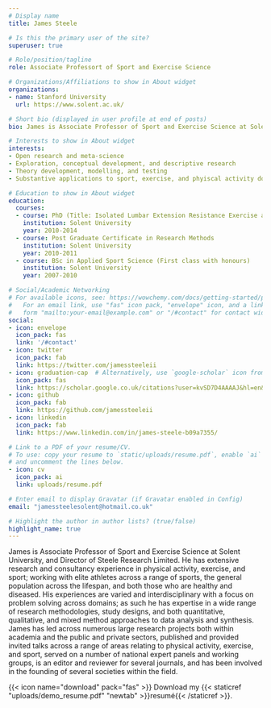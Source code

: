 ```yaml
---
# Display name
title: James Steele

# Is this the primary user of the site?
superuser: true

# Role/position/tagline
role: Associate Professort of Sport and Exercise Science

# Organizations/Affiliations to show in About widget
organizations:
- name: Stanford University
  url: https://www.solent.ac.uk/

# Short bio (displayed in user profile at end of posts)
bio: James is Associate Professor of Sport and Exercise Science at Solent University, and Director of Steele Research Limited. He has extensive research and consultancy experience in physical activity, exercise, and sport; working with elite athletes across a range of sports, the general population across the lifespan, and both those who are healthy and diseased. His experiences are varied and interdisciplinary with a focus on problem solving across domains; as such he has expertise in a wide range of research methodologies, study designs, and both quantitative, qualitative, and mixed method approaches to data analysis and synthesis. James has led across numerous large research projects both within academia and the public and private sectors, published and provided invited talks across a range of areas relating to physical activity, exercise, and sport, served on a number of national expert panels and working groups, is an editor and reviewer for several journals, and has been involved in the founding of several societies within the field.

# Interests to show in About widget
interests:
- Open research and meta-science
- Exploration, conceptual development, and descriptive research
- Theory development, modelling, and testing
- Substantive applications to sport, exercise, and phyiscal activity domains

# Education to show in About widget
education:
  courses:
  - course: PhD (Title: Isolated Lumbar Extension Resistance Exercise as an Intervention for Chronic Low Back Pain)
    institution: Solent University
    year: 2010-2014
  - course: Post Graduate Certificate in Research Methods
    institution: Solent University
    year: 2010-2011
  - course: BSc in Applied Sport Science (First class with honours)
    institution: Solent University
    year: 2007-2010

# Social/Academic Networking
# For available icons, see: https://wowchemy.com/docs/getting-started/page-builder/#icons
#   For an email link, use "fas" icon pack, "envelope" icon, and a link in the
#   form "mailto:your-email@example.com" or "/#contact" for contact widget.
social:
- icon: envelope
  icon_pack: fas
  link: '/#contact'
- icon: twitter
  icon_pack: fab
  link: https://twitter.com/jamessteeleii
- icon: graduation-cap  # Alternatively, use `google-scholar` icon from `ai` icon pack
  icon_pack: fas
  link: https://scholar.google.co.uk/citations?user=kvSD7D4AAAAJ&hl=en&oi=ao 
- icon: github
  icon_pack: fab
  link: https://github.com/jamessteeleii
- icon: linkedin
  icon_pack: fab
  link: https://www.linkedin.com/in/james-steele-b09a7355/ 

# Link to a PDF of your resume/CV.
# To use: copy your resume to `static/uploads/resume.pdf`, enable `ai` icons in `params.toml`, 
# and uncomment the lines below.
- icon: cv
  icon_pack: ai
  link: uploads/resume.pdf

# Enter email to display Gravatar (if Gravatar enabled in Config)
email: "jamessteelesolent@hotmail.co.uk"

# Highlight the author in author lists? (true/false)
highlight_name: true
---
```


James is Associate Professor of Sport and Exercise Science at Solent University, and Director of Steele Research Limited. He has extensive research and consultancy experience in physical activity, exercise, and sport; working with elite athletes across a range of sports, the general population across the lifespan, and both those who are healthy and diseased. His experiences are varied and interdisciplinary with a focus on problem solving across domains; as such he has expertise in a wide range of research methodologies, study designs, and both quantitative, qualitative, and mixed method approaches to data analysis and synthesis. James has led across numerous large research projects both within academia and the public and private sectors, published and provided invited talks across a range of areas relating to physical activity, exercise, and sport, served on a number of national expert panels and working groups, is an editor and reviewer for several journals, and has been involved in the founding of several societies within the field.

{{< icon name="download" pack="fas" >}} Download my {{< staticref "uploads/demo_resume.pdf" "newtab" >}}resumé{{< /staticref >}}.
